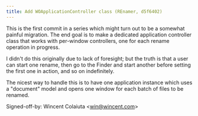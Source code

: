 ```yaml
---
title: Add WOApplicationController class (REnamer, d5f6402)
---
```


This is the first commit in a series which might turn out to be a somewhat painful migration. The end goal is to make a dedicated application controller class that works with per-window controllers, one for each rename operation in progress.

I didn't do this originally due to lack of foresight; but the truth is that a user can start one rename, then go to the Finder and start another before setting the first one in action, and so on indefinitely.

The nicest way to handle this is to have one application instance which uses a "document" model and opens one window for each batch of files to be renamed.

Signed-off-by: Wincent Colaiuta &lt;win@wincent.com&gt;
